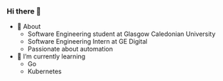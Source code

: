 ### Hi there 👋

<!--
**Slidd/Slidd** is a ✨ _special_ ✨ repository because its `README.md` (this file) appears on your GitHub profile.

Here are some ideas to get you started:

- 🔭 I’m currently working on ...
- 🌱 I’m currently learning ...
- 👯 I’m looking to collaborate on ...
- 🤔 I’m looking for help with ...
- 💬 Ask me about ...
- 📫 How to reach me: ...
- 😄 Pronouns: ...
- ⚡ Fun fact: ...
-->

- 💬 About
  - Software Engineering student at Glasgow Caledonian University
  - Software Engineering Intern at GE Digital
  - Passionate about automation
- 🌱 I’m currently learning
   - Go
   - Kubernetes
